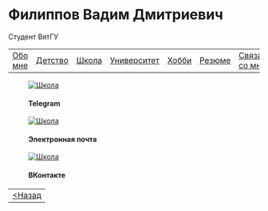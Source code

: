 <!DOCTYPE html>
<html lang="ru">
    <head>
        <meta charset="UTF-8">
        <title>Связь со мной</title>
        <link rel="stylesheet" href="./css/oformlenie.css">
        <link rel="stylesheet" href="./css/foto.css">
    </head>
    <body>
        <div class="bac">
            <h1 class="zagolovok">Филиппов Вадим Дмитриевич</h1>
            <p class="mini">Студент ВятГУ</p>
            <div class="container2">
                <table class="tabliza">
                    <tr>
                        <td><a href="./obomne.html" class="silka">Обо мне</a></td>
                        <td><a href="./detstvo.html" class="silka">Детство</a></td>
                        <td><a href="./school.html" class="silka">Школа</a></td>
                        <td><a href="./university.html" class="silka">Университет</a></td>
                        <td><a href="./hobbi.html" class="silka">Хобби</a></td>
                        <td><a href="./resume.html" class="silka">Резюме</a></td>
                        <td><a href="./svayz.html" class="silka">Связаться со мной</a></td>
                    </tr>
                </table>
				<div class="rovnyak1">
				<figure>
					<a href="https://t.me/hdlessss" class="card-link" target='_blank'>
                        <img src="./photo/3123.png" class="cerd-img-sv" alt="Школа">
                    </a>
					<figcaption><h4>Telegram<br></h4></figcaption>
				</figure>
				<figure>
					<a href="mailto:vadimka1164@gmail.com" class="card-link" target='_blank'>
                        <img src="./photo/743d317105315b0d70aea7e7a59a568a.jpeg" class="cerd-img-sv" alt="Школа">
                    </a>
					<figcaption><h4>Электронная почта<br></h4></figcaption>
				</figure>
				<figure>
					<a href="https://vk.com/hdless" class="card-link" target='_blank'>
                        <img src="./photo/free-png.ru-307-700x700.png" class="cerd-img-sv" alt="Школа">
                    </a>
					<figcaption><h4>ВКонтакте<br></h4></figcaption>
				</figure>
				</div>	
                <table class="tabliza2">
                    <tr>
                        <td ><a href="./resume.html" class="silka"> &lt;Назад </a></td>
                    </tr>
                </table>
            </div>
        </div>
      </body>
</html>
